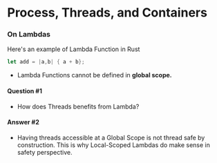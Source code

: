 # Process, Threads, and Containers

### On Lambdas 
Here's an example of Lambda Function in Rust 
```rust
let add = |a,b| { a + b};
```
- Lambda Functions cannot be defined in **global scope.**

#### Question #1
- How does Threads benefits from Lambda? 
#### Answer #2
- Having threads accessible at a Global Scope is not thread safe by construction. This is why Local-Scoped Lambdas do make sense in safety perspective.